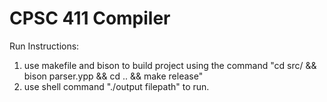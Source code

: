 # CPSC 411 Compiler

Run Instructions:
1) use makefile and bison to build project using the command "cd src/ && bison parser.ypp && cd .. && make release"
3) use shell command "./output filepath" to run.